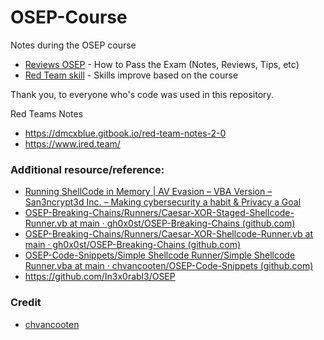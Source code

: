 # OSEP-Course
Notes during the OSEP course

- [Reviews OSEP](https://github.com/col-1002/OSEP-Course/blob/main/OSEP%20-%20How%20to%20Pass%20the%20Exam.md) - How to Pass the Exam (Notes, Reviews, Tips, etc)
- [Red Team skill](https://github.com/col-1002/OSEP-Course/blob/main/Modules/README.md) - Skills improve based on the course 


Thank you, to everyone who's code was used in this repository.


Red Teams Notes
- https://dmcxblue.gitbook.io/red-team-notes-2-0
- https://www.ired.team/

### Adđitional resource/reference:  

 
- [Running ShellCode in Memory | AV Evasion – VBA Version – San3ncrypt3d Inc. – Making cybersecurity a habit & Privacy a Goal](https://san3ncrypt3d.com/2021/08/13/VBAShell/)
- [OSEP-Breaking-Chains/Runners/Caesar-XOR-Staged-Shellcode-Runner.vb at main · gh0x0st/OSEP-Breaking-Chains (github.com)](https://github.com/gh0x0st/OSEP-Breaking-Chains/blob/main/Runners/Caesar-XOR-Staged-Shellcode-Runner.vb)     
- [OSEP-Breaking-Chains/Runners/Caesar-XOR-Shellcode-Runner.vb at main · gh0x0st/OSEP-Breaking-Chains (github.com)](https://github.com/gh0x0st/OSEP-Breaking-Chains/blob/main/Runners/Caesar-XOR-Shellcode-Runner.vb)     
- [OSEP-Code-Snippets/Simple Shellcode Runner/Simple Shellcode Runner.vba at main · chvancooten/OSEP-Code-Snippets (github.com)](https://github.com/chvancooten/OSEP-Code-Snippets/blob/main/Simple%20Shellcode%20Runner/Simple%20Shellcode%20Runner.vba)    
- https://github.com/In3x0rabl3/OSEP

### Credit
- [chvancooten](https://github.com/chvancooten/OSEP-Code-Snippets/tree/main)
